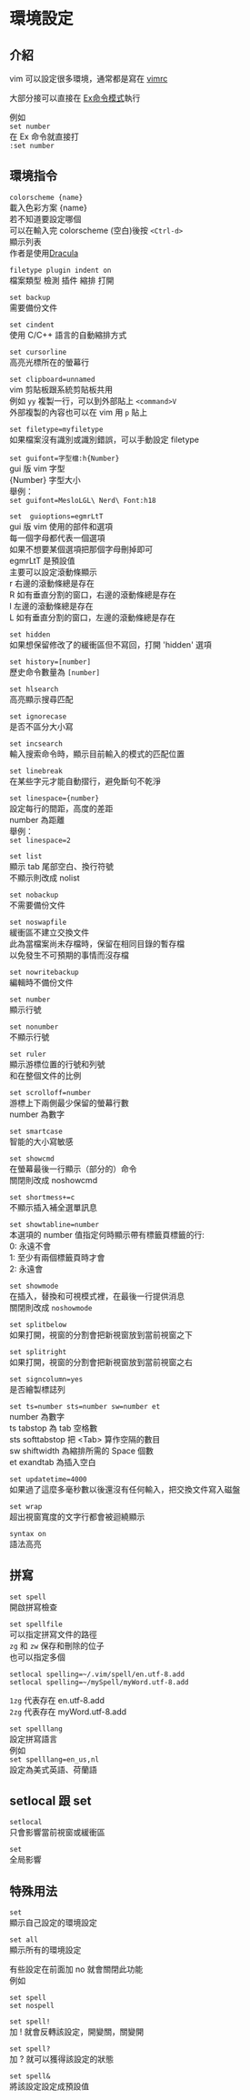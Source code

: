 # 環境設定

## 介紹

vim 可以設定很多環境，通常都是寫在 [vimrc](../shen-me-shi-vimrc/)

大部分接可以直接在 [Ex命令模式](../ex-ming-ling-mo-shi-zhi-ling/)執行

例如  
`set number`  
在 Ex 命令就直接打  
`:set number`

## 環境指令

`colorscheme {name}`  
載入色彩方案 {name}  
若不知道要設定哪個  
可以在輸入完 colorscheme \(空白\)後按 `<Ctrl-d>`  
顯示列表  
作者是使用[Dracula](../wai-gua-tui-jian/wai-guan/dracula.md)

`filetype plugin indent on`  
檔案類型 檢測 插件 縮排 打開

`set backup`  
需要備份文件

`set cindent`  
使用 C/C++ 語言的自動縮排方式

`set cursorline`  
高亮光標所在的螢幕行

`set clipboard=unnamed`  
vim 剪貼板跟系統剪貼板共用  
例如 `yy` 複製一行，可以到外部貼上 `<command>V`  
外部複製的內容也可以在 vim 用 `p` 貼上

`set filetype=myfiletype`  
如果檔案沒有識別或識別錯誤，可以手動設定 filetype

`set guifont=字型檔:h{Number}`  
gui 版 vim 字型  
{Number} 字型大小  
舉例：  
`set guifont=MesloLGL\ Nerd\ Font:h18`

`set  guioptions=egmrLtT`  
gui 版 vim 使用的部件和選項  
每一個字母都代表一個選項  
如果不想要某個選項把那個字母刪掉即可  
egmrLtT 是預設值  
主要可以設定滾動條顯示  
r 右邊的滾動條總是存在  
R 如有垂直分割的窗口，右邊的滾動條總是存在  
l 左邊的滾動條總是存在  
L 如有垂直分割的窗口，左邊的滾動條總是存在

`set hidden`  
如果想保留修改了的緩衝區但不寫回，打開 'hidden' 選項

`set history=[number]`  
歷史命令數量為 `[number]`

`set hlsearch`  
高亮顯示搜尋匹配

`set ignorecase`  
是否不區分大小寫

`set incsearch`  
輸入搜索命令時，顯示目前輸入的模式的匹配位置

`set linebreak`  
在某些字元才能自動摺行，避免斷句不乾淨

`set linespace={number}`  
設定每行的間距，高度的差距  
number 為距離  
舉例：  
`set linespace=2`

`set list`  
顯示 tab 尾部空白、換行符號  
不顯示則改成 nolist

`set nobackup`  
不需要備份文件

`set noswapfile`  
緩衝區不建立交換文件  
此為當檔案尚未存檔時，保留在相同目錄的暫存檔  
以免發生不可預期的事情而沒存檔

`set nowritebackup`  
編輯時不備份文件

`set number`  
顯示行號

`set nonumber`  
不顯示行號

`set ruler`  
顯示游標位置的行號和列號  
和在整個文件的比例

`set scrolloff=number`  
游標上下兩側最少保留的螢幕行數  
number 為數字

`set smartcase`  
智能的大小寫敏感

`set showcmd`  
在螢幕最後一行顯示（部分的）命令  
關閉則改成 noshowcmd

`set shortmess+=c`  
不顯示插入補全選單訊息

`set showtabline=number`  
本選項的 number 值指定何時顯示帶有標籤頁標籤的行:  
 0: 永遠不會  
1: 至少有兩個標籤頁時才會  
2: 永遠會

`set showmode`  
在插入，替換和可視模式裡，在最後一行提供消息  
關閉則改成 `noshowmode`

`set splitbelow`  
如果打開，視窗的分割會把新視窗放到當前視窗之下

`set splitright`  
如果打開，視窗的分割會把新視窗放到當前視窗之右

`set signcolumn=yes`  
是否繪製標誌列

`set ts=number sts=number sw=number et`  
number 為數字  
ts tabstop 為 tab 空格數  
sts softtabstop 把 &lt;Tab&gt; 算作空隔的數目  
sw shiftwidth 為縮排所需的 Space 個數  
et exandtab 為插入空白

`set updatetime=4000`  
如果過了這麼多毫秒數以後還沒有任何輸入，把交換文件寫入磁盤

`set wrap`  
超出視窗寬度的文字行都會被迴繞顯示 

`syntax on`  
語法高亮

## 拼寫

`set spell`  
開啟拼寫檢查

`set spellfile`  
可以指定拼寫文件的路徑  
`zg` 和 `zw` 保存和刪除的位子  
也可以指定多個

```text
setlocal spelling=~/.vim/spell/en.utf-8.add
setlocal spelling=~/mySpell/myWord.utf-8.add
```

`1zg` 代表存在 en.utf-8.add  
`2zg` 代表存在 myWord.utf-8.add

`set spelllang`  
設定拼寫語言  
例如  
`set spelllang=en_us,nl`  
設定為美式英語、荷蘭語

## setlocal 跟 set

`setlocal`  
只會影響當前視窗或緩衝區

`set`  
全局影響

## 特殊用法

`set`  
顯示自己設定的環境設定

`set all`  
顯示所有的環境設定

有些設定在前面加 no 就會關閉此功能  
例如

```text
set spell
set nospell
```

`set spell!`  
加 ! 就會反轉該設定，開變關，關變開

`set spell?`  
加 ? 就可以獲得該設定的狀態

`set spell&`  
將該設定設定成預設值

